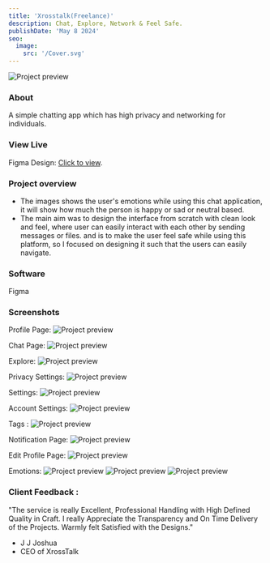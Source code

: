 ```yaml
---
title: 'Xrosstalk(Freelance)'
description: Chat, Explore, Network & Feel Safe.
publishDate: 'May 8 2024'
seo:
  image:
    src: '/Cover.svg'
---
```


![Project preview](/Cover.svg)

### About

A simple chatting app  which has high privacy and networking for individuals. 
  
### View Live

Figma Design:
[Click to view](https://www.figma.com/design/D6zIlHGVahcAf2nxJVW3dG/SLT-XROSS-TALK-DESIGN?node-id=0-1&t=zyeEJFWatisQU5DB-1).


### Project overview

- The images shows the user's emotions  while using this chat application, it will show how much the person  is happy or sad or neutral based.
- The main aim was to design the interface from scratch with clean look and feel, where user can  easily interact with each other by sending messages or files.
and is to make the user feel safe while using this platform, so I focused on designing it such that the users can easily navigate.

### Software

Figma

### Screenshots

Profile Page:
![Project preview](/profile.svg)

Chat Page:
![Project preview](/chat.svg)

Explore:
![Project preview](/explore.svg)

Privacy Settings:
![Project preview](/accounts.svg)

Settings:
![Project preview](/settings.svg)

Account Settings:
![Project preview](/account-set.svg)

Tags :
![Project preview](/tags.svg)

Notification Page:
![Project preview](/notification.svg)

Edit Profile Page:
![Project preview](/editpro.svg)

Emotions:
![Project preview](/emotion1.svg)
![Project preview](/emotion2.svg)
![Project preview](/emotion3.svg)

### Client Feedback : 

"The service is really Excellent, Professional Handling with High Defined Quality in  Craft. I really Appreciate the Transparency and On Time Delivery of the Projects. Warmly felt Satisfied with the Designs."

- J J Joshua
- CEO of XrossTalk
  
